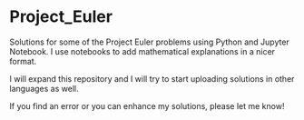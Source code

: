 # Project_Euler
Solutions for some of the Project Euler problems using Python and Jupyter Notebook. I use notebooks to add mathematical explanations in a nicer format. 

I will expand this repository and I will try to start uploading solutions in other languages as well. 

If you find an error or you can enhance my solutions, please let me know!

